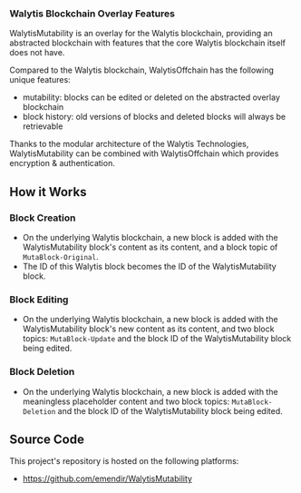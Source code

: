 ### Walytis Blockchain Overlay Features

WalytisMutability is an overlay for the Walytis blockchain, providing an abstracted blockchain with features that the core Walytis blockchain itself does not have.

Compared to the Walytis blockchain, WalytisOffchain has the following unique features:
- mutability: blocks can be edited or deleted on the abstracted overlay blockchain
- block history: old versions of blocks and deleted blocks will always be retrievable

Thanks to the modular architecture of the Walytis Technologies, WalytisMutability can be combined with WalytisOffchain which provides encryption & authentication.


## How it Works
### Block Creation

- On the underlying Walytis blockchain, a new block is added with the WalytisMutability block's content as its content, and a block topic of `MutaBlock-Original`.
- The ID of this Walytis block becomes the ID of the WalytisMutability block.

### Block Editing

- On the underlying Walytis blockchain, a new block is added with the WalytisMutability block's new content as its content, and two block topics: `MutaBlock-Update` and the block ID of the WalytisMutability block being edited. 

### Block Deletion

- On the underlying Walytis blockchain, a new block is added with the meaningless placeholder content and two block topics: `MutaBlock-Deletion` and the block ID of the WalytisMutability block being edited.

## Source Code

This project's repository is hosted on the following platforms:
- https://github.com/emendir/WalytisMutability